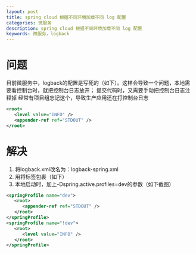 ```yaml
---
layout: post
title: spring cloud 根据不同环境加载不同 log 配置
categories: 微服务
description: spring cloud 根据不同环境加载不同 log 配置
keywords: 微服务，logback
---
```


# 问题
目前微服务中，logback的配置是写死的（如下）。这样会导致一个问题，本地需要看控制台时，就把控制台日志放开；
提交代码时，又需要手动把控制台日志注释掉
经常有项目组忘记这个，导致生产应用还在打控制台日志
``` xml
<root>
   <level value="INFO" />
   <appender-ref ref="STDOUT" />
</root>
```

# 解决
1. 将logback.xml改名为：logback-spring.xml
2. 用<springProfile>将<root>标签包裹（如下）
3. 本地启动时，加上-Dspring.active.profiles=dev的参数（如下截图）
``` xml
<springProfile name="dev">
   <root>
      <appender-ref ref="STDOUT" />
   </root>
</springProfile>
<springProfile name="!dev">
   <root>
      <level value="INFO" />
   </root>
</springProfile>
```
